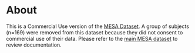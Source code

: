 # About

This is a Commercial Use version of the [MESA Dataset](https://sleepdata.org/datasets/mesa/). A group of subjects (n=169) were removed from this dataset because they did not consent to commercial use of their data. Please refer to the [main MESA dataset](https://sleepdata.org/datasets/mesa/) to review documentation.
